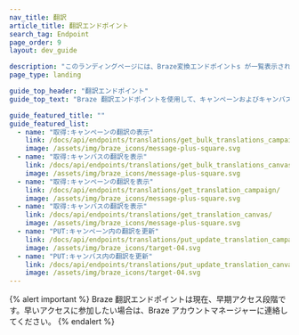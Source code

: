 ```yaml
---
nav_title: 翻訳
article_title: 翻訳エンドポイント
search_tag: Endpoint
page_order: 9
layout: dev_guide

description: "このランディングページには、Braze変換エンドポイントs が一覧表示されます。"
page_type: landing

guide_top_header: "翻訳エンドポイント"
guide_top_text: "Braze 翻訳エンドポイントを使用して、キャンペーンおよびキャンバスで翻訳を管理および更新します。"

guide_featured_title: ""
guide_featured_list:
  - name: "取得:キャンペーンの翻訳の表示"
    link: /docs/api/endpoints/translations/get_bulk_translations_campaigns/
    image: /assets/img/braze_icons/message-plus-square.svg
  - name: "取得:キャンバスの翻訳を表示"
    link: /docs/api/endpoints/translations/get_bulk_translations_canvases/
    image: /assets/img/braze_icons/message-plus-square.svg
  - name: "取得:キャンペーンの翻訳を表示"
    link: /docs/api/endpoints/translations/get_translation_campaign/
    image: /assets/img/braze_icons/message-plus-square.svg
  - name: "取得:キャンバスの翻訳を表示"
    link: /docs/api/endpoints/translations/get_translation_canvas/
    image: /assets/img/braze_icons/message-plus-square.svg
  - name: "PUT:キャンペーン内の翻訳を更新"
    link: /docs/api/endpoints/translations/put_update_translation_campaign/
    image: /assets/img/braze_icons/target-04.svg
  - name: "PUT:キャンバス内の翻訳を更新"
    link: /docs/api/endpoints/translations/put_update_translation_canvas/
    image: /assets/img/braze_icons/target-04.svg
---
```


{% alert important %}
Braze 翻訳エンドポイントは現在、早期アクセス段階です。早いアクセスに参加したい場合は、Braze アカウントマネージャーに連絡してください。
{% endalert %}
